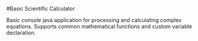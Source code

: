#Basic Scientific Calculator

Basic console java application for processing and calculating complex equations.  Supports common mathematical
functions and custom variable declaration.
